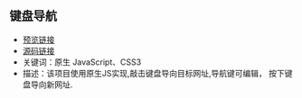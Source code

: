 ## 键盘导航
- [预览链接](https://fatfanfan.github.io/keyboard/index.html)
- [源码链接](https://github.com/fatfanfan/keyboard)
- 关键词：原生 JavaScript、CSS3
- 描述：该项目使用原生JS实现,敲击键盘导向目标网址,导航键可编辑，
按下键盘导向新网址.

